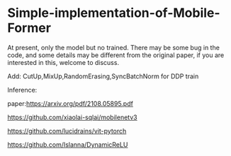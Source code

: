 # Simple-implementation-of-Mobile-Former

At present, only the model but no trained. There may be some bug in the code, and some details may be different from the original paper, if you are interested in this, welcome to discuss.

Add: CutUp,MixUp,RandomErasing,SyncBatchNorm for DDP train

Inference:

paper:https://arxiv.org/pdf/2108.05895.pdf

https://github.com/xiaolai-sqlai/mobilenetv3

https://github.com/lucidrains/vit-pytorch

https://github.com/Islanna/DynamicReLU
